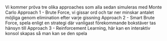 Vi kommer pröva tre olika approaches som alla sedan simuleras med Monte Carlo
Approach 1 - Brute Force, vi gissar ord och tar ner minskar antalet möjliga genom elimination efter
varje gissning
Approach 2 - Smart Brute Force, spela enligt en strategi där vanligast förekommande bokstäver tas hänsyn till
Approach 3 - Reinforcement Learning, här kan en interaktiv konsol skapas så man kan se den spela
